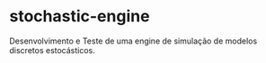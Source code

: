 # stochastic-engine
Desenvolvimento e Teste de uma engine de simulação de modelos discretos estocásticos.
